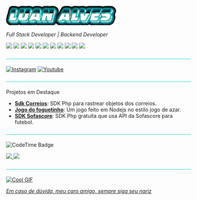 
<img width="300" src="my-name.gif?v=1" />

<p align="left">
  <em>Full Stack Developer | Backend Developer </em>
</p>

<p align="left">
  <img src="https://img.shields.io/badge/PHP-777BB4?style=flat&logo=php&logoColor=4ADEDD&color=000" />
  <img src="https://img.shields.io/badge/JavaScript-F7DF1E?style=flat&logo=javascript&logoColor=4ADEDD&color=000" />
  <img src="https://img.shields.io/badge/React-61DAFB?style=flat&logo=react&logoColor=4ADEDD&color=000" />
  <img src="https://img.shields.io/badge/Python-3776AB?style=flat&logo=python&logoColor=4ADEDD&color=000" />
  <img src="https://img.shields.io/badge/SQL-4479A1?style=flat&logo=postgresql&logoColor=4ADEDD&color=000" />
  <img src="https://img.shields.io/badge/CSS-1572B6?style=flat&logo=css3&logoColor=4ADEDD&color=000" />
  <img src="https://img.shields.io/badge/HTML-E34F26?style=flat&logo=html5&logoColor=4ADEDD&color=000" />
  <img src="https://img.shields.io/badge/Go-00ADD8?style=flat&logo=go&logoColor=4ADEDD&color=000" />
  <img src="https://img.shields.io/badge/Linux-FCC624?style=flat&logo=linux&logoColor=4ADEDD&color=000" />
  <img src="https://img.shields.io/badge/Node.js-339933?style=flat&logo=node.js&logoColor=4ADEDD&color=000" />
  <img src="https://img.shields.io/badge/Electron-191970?style=flat&logo=electron&logoColor=4ADEDD&color=000" />
</p>

<p align="left" >
  <img src="line.png?v=4" />
</p>

[![Instagram](https://img.shields.io/badge/-%234ADEDD.svg?logo=instagram&logoColor=4ADEDD&style=for-the-badge&label=@luan.r.dev)](https://www.instagram.com/luan.r.dev)
[![Youtube](https://img.shields.io/badge/-%234ADEDD.svg?logo=youtube&logoColor=4ADEDD&style=for-the-badge&label=@luanalvesdev)](https://www.youtube.com/@luanalvesdev)

<p align="left" >
  <img src="line.png?v=4" />
</p>

Projetos em Destaque

- **[Sdk Correios](https://github.com/luannsr12/sdkcorreios)**: SDK Php para rastrear objetos dos correios.
- **[Jogo do foguetinho](https://github.com/luannsr12/rocket)**: Um jogo feito em Nodejs no estilo jogo de azar.
- **[SDK Sofascore](https://github.com/luannsr12/lance)**: SDK Php gratuita que usa API da Sofascore para futebol.

<p align="left" >
  <img src="line.png?v=4" />
</p>

<p  align="left" >
 <img href="https://codetime.dev" alt="CodeTime Badge" src="https://img.shields.io/endpoint?style=for-the-badge&color=4ADEDD&logoColor=4ADEDD&url=https%3A%2F%2Fapi.codetime.dev%2Fshield%3Fid%3D26223%26project%3D%26in=0">
</p>

<div align="left">
  <a href="https://github.com/luannsr12/">
  <img height="140em" src="https://github-readme-stats.vercel.app/api?username=luannsr12&show_icons=true&theme=dark&include_all_commits=true&count_private=true"/>
  <img height="140em" src="https://github-readme-stats.vercel.app/api/top-langs/?username=luannsr12&layout=compact&langs_count=8&theme=dark"/>
</div>

<p align="left" >
  <img src="line.png?v=4" />
</p>

<p align="left">
  <img src="https://i.giphy.com/media/v1.Y2lkPTc5MGI3NjExcTUxMzl0aXJiczJjMWk3bnJnZDU0d3BxZWkxc3NvaHp1aWlpcmZ4NyZlcD12MV9pbnRlcm5hbF9naWZfYnlfaWQmY3Q9Zw/12Rgr4DFzKywKI/giphy.gif" alt="Cool GIF" width="300" />
</p>

<p align="left">
  <em>Em caso de dúvida, meu caro amigo, sempre siga seu nariz</em>
</p>
